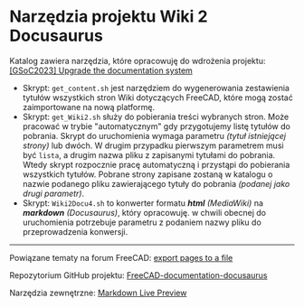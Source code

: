 # Narzędzia projektu Wiki 2 Docusaurus 

Katalog zawiera narzędzia, które opracowuję do wdrożenia projektu: [[GSoC2023] Upgrade the documentation system](https://forum.freecad.org/viewtopic.php?style=4&t=78143 )

* Skrypt: `get_content.sh` jest narzędziem do wygenerowania zestawienia tytułów wszystkich stron Wiki dotyczących FreeCAD, które mogą zostać zaimportowane na nową platformę.
* Skrypt: `get_Wiki2.sh` służy do pobierania treści wybranych stron. Może pracować w trybie "automatycznym" gdy przygotujemy listę tytułów do pobrania. Skrypt do uruchomienia wymaga parametru _(tytuł istniejącej strony)_ lub dwóch. W drugim przypadku pierwszym parametrem musi być `lista`, a drugim nazwa pliku z zapisanymi tytułami do pobrania. Wtedy skrypt rozpocznie pracę automatyczną i przystąpi do pobierania wszystkich tytułów. Pobrane strony zapisane zostaną w katalogu o nazwie podanego pliku zawierającego tytuły do pobrania _(podanej jako drugi parametr)_.
* Skrypt: `Wiki2Docu4.sh` to konwerter formatu ***html*** _(MediaWiki)_ na ***markdown*** _(Docusaurus)_, który opracowuję. w chwili obecnej do uruchomienia potrzebuje parametru z podaniem nazwy pliku do przeprowadzenia konwersji.

---
Powiązane tematy na forum FreeCAD: [export pages to a file](https://forum.freecad.org/viewtopic.php?style=4&t=85327)

Repozytorium GitHub projektu: [FreeCAD-documentation-docusaurus](https://github.com/FreeCAD/FreeCAD-documentation-docusaurus/blob/main/README.md)

Narzędzia zewnętrzne: [Markdown Live Preview](https://markdownlivepreview.com/)
